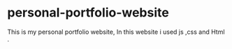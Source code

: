 # personal-portfolio-website
This is my personal portfolio website, In this website i used js ,css  and Html .
